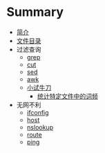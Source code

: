 # Summary
* [简介](README.md)
* [文件目录](chapter1/file_and_dir.md)
* 过滤查询
    * [grep](filter_and_find/grep.md)
    * [cut](filter_and_find/cut.md)
    * [sed](filter_and_find/sed.md)
    * [awk](filter_and_find/awk.md)
    * [小试牛刀](filter_and_find/exercise.md)
        * [统计特定文件中的词频](filter_and_find/exercise/word_freq.md)
* 无网不利
    * [ifconfig](internet/ifconfig.md)
    * [host](internet/host.md)
    * [nslookup](internet/nslookup.md)
    * [route](internet/route.md)
    * [ping](internet/ping.md)
